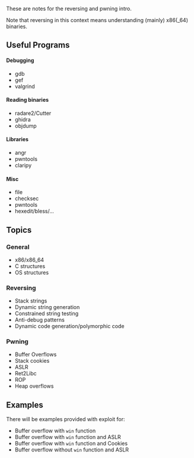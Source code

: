 These are notes for the reversing and pwning intro.

Note that reversing in this context means understanding (mainly) x86(_64) binaries.

## Useful Programs

#### Debugging
* gdb
* gef
* valgrind

#### Reading binaries
* radare2/Cutter
* ghidra
* objdump

#### Libraries
* angr
* pwntools
* claripy

#### Misc
* file
* checksec
* pwntools
* hexedit/bless/...

## Topics

### General
* x86/x86_64
* C structures
* OS structures

### Reversing
* Stack strings
* Dynamic string generation
* Constrained string testing
* Anti-debug patterns
* Dynamic code generation/polymorphic code

### Pwning
* Buffer Overflows
* Stack cookies
* ASLR
* Ret2Libc
* ROP
* Heap overflows

## Examples
There will be examples provided with exploit for:
* Buffer overflow with `win` function
* Buffer overflow with `win` function and ASLR
* Buffer overflow with `win` function and Cookies
* Buffer overflow without `win` function and ASLR
